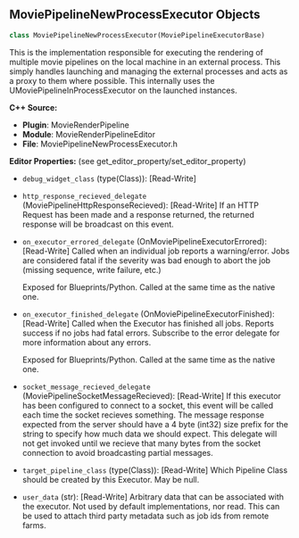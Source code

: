 ## MoviePipelineNewProcessExecutor Objects

```python
class MoviePipelineNewProcessExecutor(MoviePipelineExecutorBase)
```

This is the implementation responsible for executing the rendering of
multiple movie pipelines on the local machine in an external process.
This simply handles launching and managing the external processes and
acts as a proxy to them where possible. This internally uses the
UMoviePipelineInProcessExecutor on the launched instances.

**C++ Source:**

- **Plugin**: MovieRenderPipeline
- **Module**: MovieRenderPipelineEditor
- **File**: MoviePipelineNewProcessExecutor.h

**Editor Properties:** (see get_editor_property/set_editor_property)

- ``debug_widget_class`` (type(Class)):  [Read-Write]
- ``http_response_recieved_delegate`` (MoviePipelineHttpResponseRecieved):  [Read-Write] If an HTTP Request has been made and a response returned, the returned response will be broadcast on this event.
- ``on_executor_errored_delegate`` (OnMoviePipelineExecutorErrored):  [Read-Write] Called when an individual job reports a warning/error. Jobs are considered fatal
  if the severity was bad enough to abort the job (missing sequence, write failure, etc.)

  Exposed for Blueprints/Python. Called at the same time as the native one.
- ``on_executor_finished_delegate`` (OnMoviePipelineExecutorFinished):  [Read-Write] Called when the Executor has finished all jobs. Reports success if no jobs
  had fatal errors. Subscribe to the error delegate for more information about
  any errors.

  Exposed for Blueprints/Python. Called at the same time as the native one.
- ``socket_message_recieved_delegate`` (MoviePipelineSocketMessageRecieved):  [Read-Write] If this executor has been configured to connect to a socket, this event will be called each time the socket recieves something.
  The message response expected from the server should have a 4 byte (int32) size prefix for the string to specify how much data
  we should expect. This delegate will not get invoked until we recieve that many bytes from the socket connection to avoid broadcasting
  partial messages.
- ``target_pipeline_class`` (type(Class)):  [Read-Write] Which Pipeline Class should be created by this Executor. May be null.
- ``user_data`` (str):  [Read-Write] Arbitrary data that can be associated with the executor. Not used by default implementations, nor read.
  This can be used to attach third party metadata such as job ids from remote farms.

<a id="unreal.MoviePipelinePIEExecutor"></a>